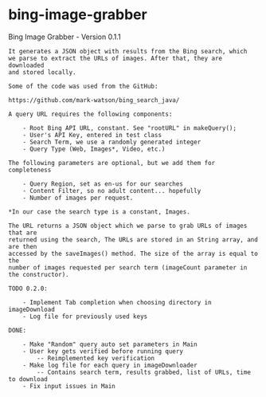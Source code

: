 bing-image-grabber
==================

Bing Image Grabber - Version 0.1.1

	It generates a JSON object with results from the Bing search, which
	we parse to extract the URLs of images. After that, they are downloaded
	and stored locally.

	Some of the code was used from the GitHub:

	https://github.com/mark-watson/bing_search_java/

	A query URL requires the following components:

		- Root Bing API URL, constant. See "rootURL" in makeQuery();
		- User's API Key, entered in test class
		- Search Term, we use a randomly generated integer
		- Query Type (Web, Images*, Video, etc.)

	The following parameters are optional, but we add them for completeness

		- Query Region, set as en-us for our searches
		- Content Filter, so no adult content... hopefully
		- Number of images per request.

	*In our case the search type is a constant, Images.

	The URL returns a JSON object which we parse to grab URLs of images that are
	returned using the search, The URLs are stored in an String array, and are then
	accessed by the saveImages() method. The size of the array is equal to the
	number of images requested per search term (imageCount parameter in the constructor).
	
	TODO 0.2.0: 
	
		- Implement Tab completion when choosing directory in imageDownload
		- Log file for previously used keys
		
	DONE: 
	
		- Make "Random" query auto set parameters in Main
		- User key gets verified before running query
			-- Reimplemented key verification
		- Make log file for each query in imageDownloader
			-- Contains search term, results grabbed, list of URLs, time to download
		- Fix input issues in Main
